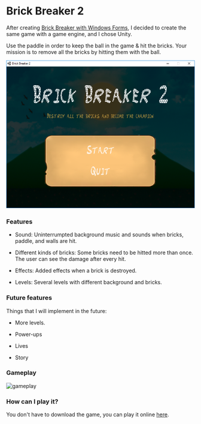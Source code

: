 # Brick Breaker 2
After creating [Brick Breaker with Windows Forms](https://github.com/KevCrisanto/BrickBreaker-Game), I decided to create the same game with a game engine, and I chose Unity.

Use the paddle in order to keep the ball in the game & hit the bricks. Your mission is to remove all the bricks by hitting them with the ball.

![screenshot](/screenshots/menu.png)

### Features

- Sound: Uninterrumpted background music and sounds when bricks, paddle, and walls are hit.

- Different kinds of bricks: Some bricks need to be hitted more than once. The user can see the damage after every hit.

- Effects: Added effects when a brick is destroyed.

- Levels: Several levels with different background and bricks.

### Future features

Things that I will implement in the future:

- More levels.

- Power-ups

- Lives

- Story

### Gameplay
![gameplay](/screenshots/gifs/gameplay.gif)

### How can I play it?
You don't have to download the game, you can play it online [here](http://kevincrisanto.com/portfolio/brickbreaker2.html).